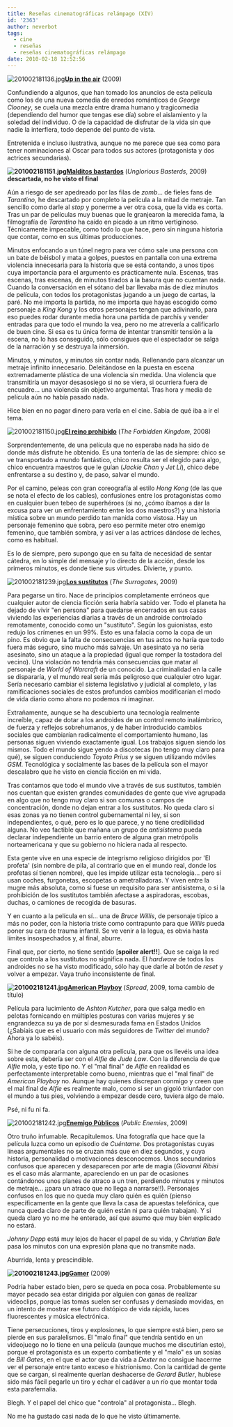 ```yaml
---
title: Reseñas cinematográficas relámpago (XIV)
id: '2363'
author: neverbot
tags:
  - cine
  - reseñas
  - reseñas cinematográficas relámpago
date: 2010-02-18 12:52:56
---
```


![201002181136.jpg](./resenas-cinematograficas-relampago-xiv/201002181136.jpg)[**Up in the air**](http://www.imdb.com/title/tt1193138/) (2009)

Confundiendo a algunos, que han tomado los anuncios de esta película como los de una nueva comedia de enredos románticos de _George Clooney_, se cuela una mezcla entre drama humano y tragicomedia (dependiendo del humor que tengas ese día) sobre el aislamiento y la soledad del individuo. O de la capacidad de disfrutar de la vida sin que nadie la interfiera, todo depende del punto de vista.

Entretenida e incluso ilustrativa, aunque no me parece que sea como para tener nominaciones al Oscar para todos sus actores (protagonista y dos actrices secundarias).

**![201002181151.jpg](./resenas-cinematograficas-relampago-xiv/201002181151.jpg)[Malditos bastardos](http://www.imdb.com/title/tt0361748/)** (_Unglorious Basterds_, 2009) **descartada, no he visto el final**

Aún a riesgo de ser apedreado por las filas de _zomb_... de fieles fans de _Tarantino_, he descartado por completo la película a la mitad de metraje. Tan sencillo como darle al _stop_ y ponerme a ver otra cosa, que la vida es corta. Tras un par de películas muy buenas que le granjearon la merecida fama, la filmografía de _Tarantino_ ha caído en picado a un ritmo vertiginoso. Técnicamente impecable, como todo lo que hace, pero sin ninguna historia que contar, como en sus últimas producciones.

Minutos enfocando a un túnel negro para ver cómo sale una persona con un bate de béisbol y mata a golpes, puestos en pantalla con una extrema violencia innecesaria para la historia que se está contando, a unos tipos cuya importancia para el argumento es prácticamente nula. Escenas, tras escenas, tras escenas, de minutos tirados a la basura que no cuentan nada. Cuando la conversación en el sótano del bar llevaba más de diez minutos de película, con todos los protagonistas jugando a un juego de cartas, la paré. No me importa la partida, no me importa que hayas escogido como personaje a _King Kong_ y los otros personajes tengan que adivinarlo, para eso puedes rodar durante media hora una partida de parchís y vender entradas para que todo el mundo la vea, pero no me atrevería a calificarlo de buen cine. Si esa es tu única forma de intentar transmitir tensión a la escena, no lo has conseguido, sólo consigues que el espectador se salga de la narración y se destruya la inmersión.

Minutos, y minutos, y minutos sin contar nada. Rellenando para alcanzar un metraje infinito innecesario. Deleitándose en la puesta en escena extremadamente plástica de una violencia sin medida. Una violencia que transmitiría un mayor desasosiego si no se viera, si ocurriera fuera de encuadre... una violencia sin objetivo argumental. Tras hora y media de película aún no había pasado nada.

Hice bien en no pagar dinero para verla en el cine. Sabía de qué iba a ir el tema.

![201002181150.jpg](./resenas-cinematograficas-relampago-xiv/201002181150.jpg)**[El reino prohibido](http://www.imdb.com/title/tt0865556/)** (_The Forbidden Kingdom_, 2008)

Sorprendentemente, de una película que no esperaba nada ha sido de donde más disfrute he obtenido. Es una tontería de las de siempre: chico se ve transportado a mundo fantástico, chico resulta ser el elegido para algo, chico encuentra maestros que le guían (_Jackie Chan_ y _Jet Li_), chico debe enfrentarse a su destino y, de paso, salvar el mundo.

Por el camino, peleas con gran coreografía al estilo _Hong Kong_ (de las que se nota el efecto de los cables), confusiones entre los protagonistas como en cualquier buen tebeo de superhéroes (si no, ¿cómo íbamos a dar la excusa para ver un enfrentamiento entre los dos maestros?) y una historia mística sobre un mundo perdido tan manida como vistosa. Hay un personaje femenino que sobra, pero eso permite meter otro enemigo femenino, que también sombra, y así ver a las actrices dándose de leches, como es habitual.

Es lo de siempre, pero supongo que en su falta de necesidad de sentar cátedra, en lo simple del mensaje y lo directo de la acción, desde los primeros minutos, es donde tiene sus virtudes. Divierte, y punto.

![201002181239.jpg](./resenas-cinematograficas-relampago-xiv/201002181239.jpg)**[Los sustitutos](http://www.imdb.com/title/tt0986263/)** (_The Surrogates_, 2009)

Para pegarse un tiro. Nace de principios completamente erróneos que cualquier autor de ciencia ficción seria habría sabido ver. Todo el planeta ha dejado de vivir "en persona" para quedarse encerrados en sus casas viviendo las experiencias diarias a través de un androide controlado remotamente, conocido como un "sustituto". Según los guionistas, esto redujo los crímenes en un 99%. Esto es una falacia como la copa de un pino. Es obvio que la falta de consecuencias en tus actos no haría que todo fuera más seguro, sino mucho más salvaje. Un asesinato ya no sería asesinato, sino un ataque a la propiedad (igual que romper la tostadora del vecino). Una violación no tendría más consecuencias que matar al personaje de _World of Warcraft_ de un conocido. La criminalidad en la calle se dispararía, y el mundo real sería más peligroso que cualquier otro lugar. Sería necesario cambiar el sistema legislativo y judicial al completo, y las ramificaciones sociales de estos profundos cambios modificarían el modo de vida diario como ahora no podemos ni imaginar.

Extrañamente, aunque se ha descubierto una tecnología realmente increíble, capaz de dotar a los androides de un control remoto inalámbrico, de fuerza y reflejos sobrehumanos, y de haber introducido cambios sociales que cambiarían radicalmente el comportamiento humano, las personas siguen viviendo exactamente igual. Los trabajos siguen siendo los mismos. Todo el mundo sigue yendo a discotecas (no tengo muy claro para qué), se siguen conduciendo _Toyota Prius_ y se siguen utilizando móviles _GSM_. Tecnológica y socialmente las bases de la película son el mayor descalabro que he visto en ciencia ficción en mi vida.

Tras contarnos que todo el mundo vive a través de sus sustitutos, también nos cuentan que existen grandes comunidades de gente que vive agrupada en algo que no tengo muy claro si son comunas o campos de concentración, donde no dejan entrar a los sustitutos. No queda claro si esas zonas ya no tienen control gubernamental ni ley, si son independientes, o qué, pero es lo que parece, y no tiene credibilidad alguna. No veo factible que mañana un grupo de _antisistema_ pueda declarar independiente un barrio entero de alguna gran metrópolis norteamericana y que su gobierno no hiciera nada al respecto.

Esta gente vive en una especie de integrismo religioso dirigidos por 'El profeta' (sin nombre de pila, al contrario que en el mundo real, donde los profetas sí tienen nombre), que les impide utilizar esta tecnología... pero sí usan coches, furgonetas, escopetas o ametralladoras. Y viven entre la mugre más absoluta, como si fuese un requisito para ser antisistema, o si la prohibición de los sustitutos también afectase a aspiradoras, escobas, duchas, o camiones de recogida de basuras.

Y en cuanto a la película en sí... una de _Bruce Willis_, de personaje típico a más no poder, con la historia triste como contrapunto para que _Willis_ pueda poner su cara de trauma infantil. Se ve venir a la legua, es obvia hasta límites insospechados y, al final, aburre.

Final que, por cierto, no tiene sentido \[**spoiler alert!!**\]. Que se caiga la red que controla a los sustitutos no significa nada. El _hardware_ de todos los androides no se ha visto modificado, sólo hay que darle al botón de _reset_ y volver a empezar. Vaya truño inconsistente de final.

**![201002181241.jpg](./resenas-cinematograficas-relampago-xiv/201002181241.jpg)[American Playboy](http://www.imdb.com/title/tt1186370/)** (_Spread_, 2009, toma cambio de título)

Película para lucimiento de _Ashton Kutcher_, para que salga medio en pelotas fornicando en múltiples posturas con varias mujeres y se engrandezca su ya de por sí desmesurada fama en Estados Unidos (¿Sabíais que es el usuario con más seguidores de _Twitter_ del mundo? Ahora ya lo sabéis).

Si he de compararla con alguna otra película, para que os llevéis una idea sobre esta, debería ser con el _Alfie_ de _Jude Law_. Con la diferencia de que _Alfie_ mola, y este tipo no. Y el "mal final" de _Alfie_ en realidad es perfectamente interpretable como bueno, mientras que el "mal final" de _American Playboy_ no. Aunque hay quienes discrepan conmigo y creen que el mal final de _Alfie_ es realmente malo, como si ser un gigoló triunfador con el mundo a tus pies, volviendo a empezar desde cero, tuviera algo de malo.

Psé, ni fu ni fa.

![201002181242.jpg](./resenas-cinematograficas-relampago-xiv/201002181242.jpg)**[Enemigo Públicos](http://www.imdb.com/title/tt1152836/)** (_Public Enemies_, 2009)

Otro truño infumable. Recapitulemos. Una fotografía que hace que la película luzca como un episodio de _Cuéntame_. Dos protagonistas cuyas líneas argumentales no se cruzan más que en diez segundos, y cuya historia, personalidad o motivaciones desconocemos. Unos secundarios confusos que aparecen y desaparecen por arte de magia (_Giovanni Ribisi_ es el caso más alarmante, apareciendo en un par de ocasiones contándonos unos planes de atraco a un tren, perdiendo minutos y minutos de metraje... ¡¡para un atraco que no llega a narrarse!!). Personajes confusos en los que no queda muy claro quién es quién (pienso específicamente en la gente que lleva la casa de apuestas telefónica, que nunca queda claro de parte de quién están ni para quién trabajan). Y si queda claro yo no me he enterado, así que asumo que muy bien explicado no estará.

_Johnny Depp_ está muy lejos de hacer el papel de su vida, y _Christian Bale_ pasa los minutos con una expresión plana que no transmite nada.

Aburrida, lenta y prescindible.

**![201002181243.jpg](./resenas-cinematograficas-relampago-xiv/201002181243.jpg)[Gamer](http://www.imdb.com/title/tt1034032/)** (2009)

Podría haber estado bien, pero se queda en poca cosa. Probablemente su mayor pecado sea estar dirigida por alguien con ganas de realizar videoclips, porque las tomas suelen ser confusas y demasiado movidas, en un intento de mostrar ese futuro distópico de vida rápida, luces fluorescentes y música electrónica.

Tiene persecuciones, tiros y explosiones, lo que siempre está bien, pero se pierde en sus paralelismos. El "malo final" que tendría sentido en un videojuego no lo tiene en una película (aunque muchos me discutirían esto), porque el protagonista es un experto combatiente y el "malo" es un sosías de _Bill Gates_, en el que el actor que da vida a _Dexter_ no consigue hacerme ver el personaje entre tanto exceso e histrionismo. Con la cantidad de gente que se cargan, si realmente querían deshacerse de _Gerard Butler_, hubiese sido más fácil pegarle un tiro y echar el cadáver a un río que montar toda esta parafernalia.

Blegh. Y el papel del chico que "controla" al protagonista... Blegh.

No me ha gustado casi nada de lo que he visto últimamente.
